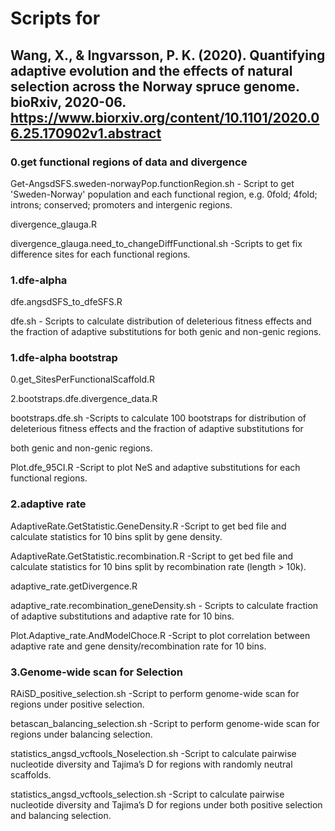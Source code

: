 # Scripts for 
## Wang, X., & Ingvarsson, P. K. (2020). Quantifying adaptive evolution and the effects of natural selection across the Norway spruce genome. bioRxiv, 2020-06. https://www.biorxiv.org/content/10.1101/2020.06.25.170902v1.abstract
### 0.get functional regions of data and divergence
Get-AngsdSFS.sweden-norwayPop.functionRegion.sh - Script to get 'Sweden-Norway' population and each functional region, e.g. 0fold; 4fold; introns; conserved; promoters and intergenic regions.


divergence_glauga.R

divergence_glauga.need_to_changeDiffFunctional.sh -Scripts to get fix difference sites for each functional regions.


### 1.dfe-alpha
dfe.angsdSFS_to_dfeSFS.R

dfe.sh - Scripts to calculate distribution of deleterious fitness effects and the fraction of adaptive substitutions for both genic and non-genic regions.


### 1.dfe-alpha bootstrap
0.get_SitesPerFunctionalScaffold.R

2.bootstraps.dfe.divergence_data.R

bootstraps.dfe.sh -Scripts to calculate 100 bootstraps for distribution of deleterious fitness effects and the fraction of adaptive substitutions for 

both genic and non-genic regions.

Plot.dfe_95CI.R -Script to plot NeS and adaptive substitutions for each functional regions.


### 2.adaptive rate
AdaptiveRate.GetStatistic.GeneDensity.R -Script to get bed file and calculate statistics for 10 bins split by gene density.

AdaptiveRate.GetStatistic.recombination.R -Script to get bed file and calculate statistics for 10 bins split by recombination rate (length > 10k).

adaptive_rate.getDivergence.R

adaptive_rate.recombination_geneDensity.sh - Scripts to calculate fraction of adaptive substitutions and adaptive rate for 10 bins.

Plot.Adaptive_rate.AndModelChoce.R -Script to plot correlation between adaptive rate and gene density/recombination rate for 10 bins. 


### 3.Genome-wide scan for Selection
RAiSD_positive_selection.sh -Script to perform genome-wide scan for regions under positive selection.

betascan_balancing_selection.sh -Script to perform genome-wide scan for regions under balancing selection.

statistics_angsd_vcftools_Noselection.sh -Script to calculate pairwise nucleotide diversity and Tajima’s D for regions with randomly neutral scaffolds.

statistics_angsd_vcftools_selection.sh -Script to calculate pairwise nucleotide diversity and Tajima’s D for regions under both positive selection and balancing selection.
